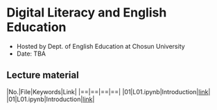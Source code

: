 # Digital Literacy and English Education

- Hosted by Dept. of English Education at Chosun University
- Date: TBA

## Lecture material

|No.|File|Keywords|Link|
|==|==|==|==|
|01|L01.ipynb|Introduction|[link]()|
|01|L01.ipynb|Introduction|[link]()|

